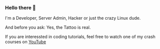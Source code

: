 ### Hello there 👋

I'm a Developer, Server Admin, Hacker or just the crazy Linux dude.

And before you ask: Yes, the Tattoo is real.

If you are interessted in coding tutorials, feel free to watch one of my crash courses on [YouTube](https://www.youtube.com/channel/UC7bRlNSCSDqgOwyt5ZxnPfA)
